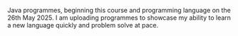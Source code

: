  Java programmes, beginning this course and programming language on the 26th May 2025. I am uploading programmes to showcase my ability to learn a new language quickly and problem solve at pace. 
